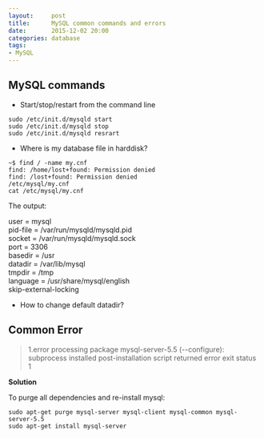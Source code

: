 ```yaml
---
layout:     post
title:      MySQL common commands and errors
date:       2015-12-02 20:00
categories: database
tags:
- MySQL
---
```


## MySQL commands

- Start/stop/restart from the command line

```
sudo /etc/init.d/mysqld start
sudo /etc/init.d/mysqld stop
sudo /etc/init.d/mysqld resrart
```

- Where is my database file in harddisk?

```
~$ find / -name my.cnf
find: /home/lost+found: Permission denied
find: /lost+found: Permission denied
/etc/mysql/my.cnf
cat /etc/mysql/my.cnf
```

The output:  
>
user   = mysql  
pid-file = /var/run/mysqld/mysqld.pid  
socket  = /var/run/mysqld/mysqld.sock  
port   = 3306  
basedir  = /usr  
datadir  = /var/lib/mysql  
tmpdir  = /tmp  
language = /usr/share/mysql/english  
skip-external-locking  

- How to change default datadir?



## Common Error
>1.error processing package mysql-server-5.5 (--configure):  subprocess installed post-installation script returned error exit status 1

**Solution**

To purge all dependencies and re-install mysql:

```
sudo apt-get purge mysql-server mysql-client mysql-common mysql-server-5.5  
sudo apt-get install mysql-server
```
